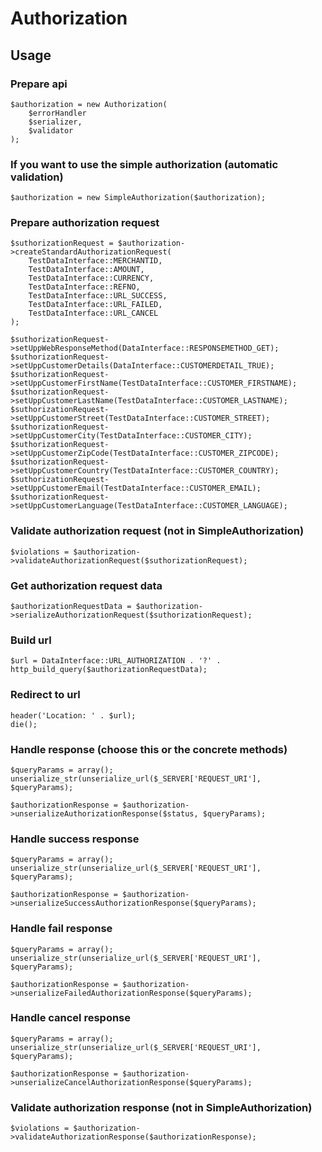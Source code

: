 # Authorization

## Usage

### Prepare api

``` {.php}
$authorization = new Authorization(
    $errorHandler
    $serializer,
    $validator
);
```

### If you want to use the simple authorization (automatic validation)

``` {.php}
$authorization = new SimpleAuthorization($authorization);
```

### Prepare authorization request

``` {.php}
$suthorizationRequest = $authorization->createStandardAuthorizationRequest(
    TestDataInterface::MERCHANTID,
    TestDataInterface::AMOUNT,
    TestDataInterface::CURRENCY,
    TestDataInterface::REFNO,
    TestDataInterface::URL_SUCCESS,
    TestDataInterface::URL_FAILED,
    TestDataInterface::URL_CANCEL
);

$suthorizationRequest->setUppWebResponseMethod(DataInterface::RESPONSEMETHOD_GET);
$suthorizationRequest->setUppCustomerDetails(DataInterface::CUSTOMERDETAIL_TRUE);
$suthorizationRequest->setUppCustomerFirstName(TestDataInterface::CUSTOMER_FIRSTNAME);
$suthorizationRequest->setUppCustomerLastName(TestDataInterface::CUSTOMER_LASTNAME);
$suthorizationRequest->setUppCustomerStreet(TestDataInterface::CUSTOMER_STREET);
$suthorizationRequest->setUppCustomerCity(TestDataInterface::CUSTOMER_CITY);
$suthorizationRequest->setUppCustomerZipCode(TestDataInterface::CUSTOMER_ZIPCODE);
$suthorizationRequest->setUppCustomerCountry(TestDataInterface::CUSTOMER_COUNTRY);
$suthorizationRequest->setUppCustomerEmail(TestDataInterface::CUSTOMER_EMAIL);
$suthorizationRequest->setUppCustomerLanguage(TestDataInterface::CUSTOMER_LANGUAGE);
```

### Validate authorization request (not in SimpleAuthorization)

``` {.php}
$violations = $authorization->validateAuthorizationRequest($suthorizationRequest);
```

### Get authorization request data

``` {.php}
$authorizationRequestData = $authorization->serializeAuthorizationRequest($suthorizationRequest);
```

### Build url

``` {.php}
$url = DataInterface::URL_AUTHORIZATION . '?' . http_build_query($authorizationRequestData);
```

### Redirect to url

``` {.php}
header('Location: ' . $url);
die();
```

### Handle response (choose this or the concrete methods)

``` {.php}
$queryParams = array();
unserialize_str(unserialize_url($_SERVER['REQUEST_URI'], $queryParams);

$authorizationResponse = $authorization->unserializeAuthorizationResponse($status, $queryParams);
```

### Handle success response

``` {.php}
$queryParams = array();
unserialize_str(unserialize_url($_SERVER['REQUEST_URI'], $queryParams);

$authorizationResponse = $authorization->unserializeSuccessAuthorizationResponse($queryParams);
```

### Handle fail response

``` {.php}
$queryParams = array();
unserialize_str(unserialize_url($_SERVER['REQUEST_URI'], $queryParams);

$authorizationResponse = $authorization->unserializeFailedAuthorizationResponse($queryParams);
```

### Handle cancel response

``` {.php}
$queryParams = array();
unserialize_str(unserialize_url($_SERVER['REQUEST_URI'], $queryParams);

$authorizationResponse = $authorization->unserializeCancelAuthorizationResponse($queryParams);
```

### Validate authorization response (not in SimpleAuthorization)

``` {.php}
$violations = $authorization->validateAuthorizationResponse($authorizationResponse);
```